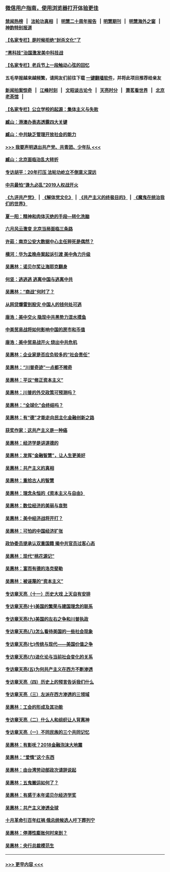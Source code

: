 ### [微信用户指南，使用浏览器打开体验更佳](https://github.com/gfw-breaker/banned-news1/blob/master/indexes/wechat-guide.md?t=0)
#### [禁闻热榜](热点新闻.md?t=0)  &nbsp;&nbsp;|&nbsp;&nbsp; [法轮功真相](https://github.com/gfw-breaker/truth/blob/master/README.md?t=0) &nbsp;&nbsp;|&nbsp;&nbsp; [明慧二十周年报告](https://github.com/gfw-breaker/mh-reports/blob/master/README.md?t=0) &nbsp;&nbsp;|&nbsp;&nbsp;[明慧期刊](https://github.com/gfw-breaker/mh-qikan) &nbsp;&nbsp;|&nbsp;&nbsp; [明慧海外之窗](https://github.com/gfw-breaker/mh-news/blob/master/README.md?t=0) &nbsp;&nbsp;|&nbsp;&nbsp; [神韵特别报道](https://github.com/gfw-breaker/mh-news/blob/master/shenyun.md?t=0)
#### [【名家专栏】是时候拒绝“封杀文化”了](../pages/nsc423/n11814093.md?t=02151955) 
#### [“黑科技”治国激发美中科技战](../pages/nsc423/n11638056.md?t=02151955) 
#### [【名家专栏】老兵节上一段触动心弦的回忆](../pages/nsc423/n11646016.md?t=02151955) 
#### 五毛举报越来越频繁，请网友们前往下载 [一键翻墙软件](https://github.com/gfw-breaker/ssr-accounts)，并将此项目推荐给亲友
#### [新闻拍案惊奇](https://github.com/gfw-breaker/banned-news1/blob/master/pages/link4.md) &nbsp;&nbsp;|&nbsp;&nbsp; [江峰时刻](https://github.com/gfw-breaker/banned-news1/blob/master/pages/link4.md) &nbsp;&nbsp;|&nbsp;&nbsp; [文昭谈古论今](https://github.com/gfw-breaker/banned-news1/blob/master/pages/link4.md) &nbsp;&nbsp;|&nbsp;&nbsp; [天亮时分](https://github.com/gfw-breaker/banned-news1/blob/master/pages/link4.md) &nbsp;&nbsp;|&nbsp;&nbsp; [萧茗看世界](https://github.com/gfw-breaker/banned-news1/blob/master/pages/link4.md) &nbsp;&nbsp;|&nbsp;&nbsp; [北京老茶馆](https://github.com/gfw-breaker/banned-news1/blob/master/pages/link4.md) &nbsp;&nbsp;|&nbsp;&nbsp; 
#### [【名家专栏】公立学校的起源：集体主义与失败](../pages/nsc423/n11601833.md?t=02151955) 
#### [臧山：港澳办表态透露四大关键](../pages/nsc423/n11421628.md?t=02151955) 
#### [臧山：中共缺乏管理开放社会的能力](../pages/nsc423/n11407457.md?t=02151955) 
#### [>>> 我要声明退出共产党、共青团、少年队 <<<](https://github.com/begood0513/goodnews/blob/master/quit/letter.md) 
#### [臧山：北京面临治乱大转折](../pages/nsc423/n11406895.md?t=02151955) 
#### [专访胡平：20年打压 法轮功屹立不倒意义深远](../pages/nsc423/n11398800.md?t=02151955) 
#### [中共最怕“逢九必乱”2019人权战开火](../pages/nsc423/n11385248.md?t=02151955) 
#### [《九评共产党》](https://github.com/begood0513/9ping.md/blob/master/README.md) &nbsp;|&nbsp; [《解体党文化》](../../../../jtdwh.md/blob/master/README.md)  &nbsp;|&nbsp; [《共产主义的终极目的》](../../../../gczydzjmd.md/blob/master/README.md) &nbsp;|&nbsp; [《魔鬼在统治我们的世界》](../../../../mgztzwmdsj.md/blob/master/README.md) 
#### [夏一阳：精神和肉体灭绝的手段—转化洗脑](../pages/nsc423/n11368250.md?t=02151955) 
#### [六月风云激变 北京当局面临三条路](../pages/nsc423/n11313668.md?t=02151955) 
#### [许茹：南京公安大数据中心主任猝死是偶然？](../pages/nsc423/n11064744.md?t=02151955) 
#### [横河：华为孟晚舟案起诉引渡 美中角力升级](../pages/nsc423/n11027230.md?t=02151955) 
#### [吴惠林：诺贝尔奖让海耶克翻身](../pages/nsc423/n10890049.md?t=02151955) 
#### [何坚：逃逃逃 逃离中国与逃离中共](../pages/nsc423/n10592891.md?t=02151955) 
#### [吴惠林：“商战”何时了？](../pages/nsc423/n10573558.md?t=02151955) 
#### [从网贷爆雷到股灾 中国人的钱何处可逃](../pages/nsc423/n10572800.md?t=02151955) 
#### [唐浩：美中交火 隐现中共黑势力混水摸鱼](../pages/nsc423/n10544040.md?t=02151955) 
#### [中美贸易战将如何影响中国的房市和币值](../pages/nsc423/n10543697.md?t=02151955) 
#### [唐浩：美中贸易战开火 烧出中共危机](../pages/nsc423/n10540126.md?t=02151955) 
#### [吴惠林：企业家是否应负较多的“社会责任”](../pages/nsc423/n10535022.md?t=02151955) 
#### [吴惠林：“川普奇迹”一点都不稀奇](../pages/nsc423/n10512808.md?t=02151955) 
#### [吴惠林：平议“修正资本主义”](../pages/nsc423/n10495724.md?t=02151955) 
#### [吴惠林：川普的外交政策可预测吗？](../pages/nsc423/n10462387.md?t=02151955) 
#### [吴惠林：“全球化”会终结吗？](../pages/nsc423/n10452838.md?t=02151955) 
#### [吴惠林：有“德”才能走向民主化金融创新之路](../pages/nsc423/n10432292.md?t=02151955) 
#### [获奖作家：这共产主义是一种癌](../pages/nsc423/n10431541.md?t=02151955) 
#### [吴惠林：经济学是讲道德的](../pages/nsc423/n10398014.md?t=02151955) 
#### [吴惠林：发挥“金融智慧”，让人生更美好](../pages/nsc423/n10375019.md?t=02151955) 
#### [吴惠林：共产主义的真相](../pages/nsc423/n10351394.md?t=02151955) 
#### [吴惠林：重拾古人的智慧](../pages/nsc423/n10337691.md?t=02151955) 
#### [吴惠林：理念永恒的《资本主义与自由》](../pages/nsc423/n10316274.md?t=02151955) 
#### [吴惠林：数位经济的美丽与哀愁](../pages/nsc423/n10292946.md?t=02151955) 
#### [吴惠林：美中经济战将开打？](../pages/nsc423/n10258825.md?t=02151955) 
#### [吴惠林：可怕的中国经济扩张](../pages/nsc423/n10219147.md?t=02151955) 
#### [政协委员提承认双重国籍 揭中共官员过客心态](../pages/nsc423/n10208809.md?t=02151955) 
#### [吴惠林：现代“桃花源记”](../pages/nsc423/n10185234.md?t=02151955) 
#### [吴惠林：富而有德的洛克斐勒](../pages/nsc423/n10142264.md?t=02151955) 
#### [吴惠林：被诬蔑的“资本主义”](../pages/nsc423/n10124816.md?t=02151955) 
#### [专访章天亮（十一）历史大戏 上天自有安排](../pages/nsc423/n10094905.md?t=02151955) 
#### [专访章天亮(十)美国的繁荣与建国理念的联系](../pages/nsc423/n10094899.md?t=02151955) 
#### [专访章天亮(九)美国的左右之争和川普执政](../pages/nsc423/n10094889.md?t=02151955) 
#### [专访章天亮(八)怎么看待美国的一些社会现象](../pages/nsc423/n10094857.md?t=02151955) 
#### [专访章天亮(七)传统与现代——美国价值之争](../pages/nsc423/n10093140.md?t=02151955) 
#### [专访章天亮(六)进化论与当前社会变化的关系](../pages/nsc423/n10092036.md?t=02151955) 
#### [专访章天亮(五)为何共产主义在西方不断渗透](../pages/nsc423/n10083620.md?t=02151955) 
#### [专访章天亮（四）历史上的预言告诉我们什么](../pages/nsc423/n10083606.md?t=02151955) 
#### [专访章天亮（三）左派在西方渗透的三领域](../pages/nsc423/n10081115.md?t=02151955) 
#### [吴惠林：工会的形成及其功能](../pages/nsc423/n10080633.md?t=02151955) 
#### [专访章天亮（二）什么人和组织让人背离神](../pages/nsc423/n10076637.md?t=02151955) 
#### [专访章天亮（一）不同民族的三个共同记忆](../pages/nsc423/n10074188.md?t=02151955) 
#### [吴惠林：有影呒？2018金融泡沫大地震](../pages/nsc423/n10040534.md?t=02151955) 
#### [吴惠林：“爱情”这个东西](../pages/nsc423/n10019423.md?t=02151955) 
#### [吴惠林：由台湾劳动部政次请辞说起](../pages/nsc423/n9979679.md?t=02151955) 
#### [吴惠林：五鬼搬运如何了？](../pages/nsc423/n9925338.md?t=02151955) 
#### [吴惠林：有感于本年诺贝尔经济学奖](../pages/nsc423/n9871883.md?t=02151955) 
#### [吴惠林：共产主义渗透全球](../pages/nsc423/n9812748.md?t=02151955) 
#### [十月革命引百年红祸 俄总统候选人吁下葬列宁](../pages/nsc423/n9810182.md?t=02151955) 
#### [吴惠林：停滞性膨胀何时来到？](../pages/nsc423/n9764136.md?t=02151955) 
#### [吴惠林：央行总裁模范生](../pages/nsc423/n9728134.md?t=02151955) 

----
#### [ >>> 更早内容 <<< ](../indexes/nsc423-earlier.md)

